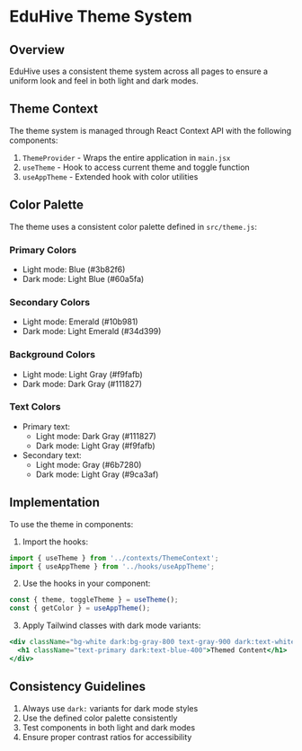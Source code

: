 # EduHive Theme System

## Overview
EduHive uses a consistent theme system across all pages to ensure a uniform look and feel in both light and dark modes.

## Theme Context
The theme system is managed through React Context API with the following components:

1. `ThemeProvider` - Wraps the entire application in `main.jsx`
2. `useTheme` - Hook to access current theme and toggle function
3. `useAppTheme` - Extended hook with color utilities

## Color Palette
The theme uses a consistent color palette defined in `src/theme.js`:

### Primary Colors
- Light mode: Blue (#3b82f6)
- Dark mode: Light Blue (#60a5fa)

### Secondary Colors
- Light mode: Emerald (#10b981)
- Dark mode: Light Emerald (#34d399)

### Background Colors
- Light mode: Light Gray (#f9fafb)
- Dark mode: Dark Gray (#111827)

### Text Colors
- Primary text:
  - Light mode: Dark Gray (#111827)
  - Dark mode: Light Gray (#f9fafb)
- Secondary text:
  - Light mode: Gray (#6b7280)
  - Dark mode: Light Gray (#9ca3af)

## Implementation
To use the theme in components:

1. Import the hooks:
```javascript
import { useTheme } from '../contexts/ThemeContext';
import { useAppTheme } from '../hooks/useAppTheme';
```

2. Use the hooks in your component:
```javascript
const { theme, toggleTheme } = useTheme();
const { getColor } = useAppTheme();
```

3. Apply Tailwind classes with dark mode variants:
```jsx
<div className="bg-white dark:bg-gray-800 text-gray-900 dark:text-white">
  <h1 className="text-primary dark:text-blue-400">Themed Content</h1>
</div>
```

## Consistency Guidelines
1. Always use `dark:` variants for dark mode styles
2. Use the defined color palette consistently
3. Test components in both light and dark modes
4. Ensure proper contrast ratios for accessibility